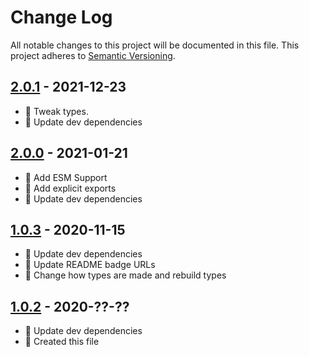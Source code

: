 # Change Log

All notable changes to this project will be documented in this file. This project adheres to [Semantic Versioning](http://semver.org/).

## [2.0.1](https://github.com/uttori/uttori-event-dispatcher/compare/v2.0.0...v2.0.1) - 2021-12-23

- 🧰 Tweak types.
- 🎁 Update dev dependencies

## [2.0.0](https://github.com/uttori/uttori-event-dispatcher/compare/v1.0.3...v2.0.0) - 2021-01-21

- 🧰 Add ESM Support
- 🧰 Add explicit exports
- 🎁 Update dev dependencies

## [1.0.3](https://github.com/uttori/uttori-event-dispatcher/compare/v1.0.2...v1.0.3) - 2020-11-15

- 🎁 Update dev dependencies
- 🎁 Update README badge URLs
- 🧰 Change how types are made and rebuild types

## [1.0.2](https://github.com/uttori/uttori-event-dispatcher/compare/v1.4.0...v1.5.0) - 2020-??-??

- 🎁 Update dev dependencies
- 🧰 Created this file
